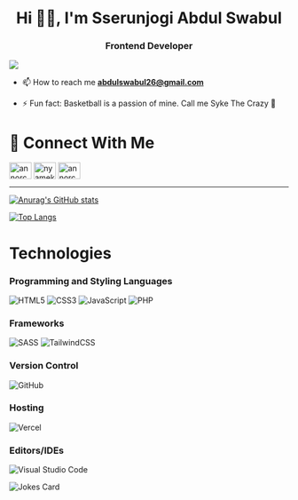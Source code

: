 <h1 align="center">Hi 👋🏾, I'm Sserunjogi Abdul Swabul</h1>
<h3 align="center">Frontend Developer</h3>

![](https://komarev.com/ghpvc/?username=abdulswabul26)
<!--- 👨🏾‍💻  All of my projects are available at [https://annorcode.io/](https://annorcode.io/)
  -->
- 📫  How to reach me **abdulswabul26@gmail.com**

- ⚡  Fun fact: Basketball is a passion of mine. Call me Syke The Crazy 🥁
<h1>💬 Connect With Me</h1>
<p align="left">
<a href="https://x.com/a_swabul26" target="blank"><img align="center" src="https://raw.githubusercontent.com/rahuldkjain/github-profile-readme-generator/master/src/images/icons/Social/twitter.svg" alt="annorcode" height="30" width="40" /></a>
<a href="https://linkedin.com/in/abdulswabulsserunjogi" target="blank"><img align="center" src="https://raw.githubusercontent.com/rahuldkjain/github-profile-readme-generator/master/src/images/icons/Social/linked-in-alt.svg" alt="nyamekye-annor" height="30" width="40" /></a>
<a href="https://instagram.com/s.w.a_b.u.l" target="blank"><img align="center" src="https://raw.githubusercontent.com/rahuldkjain/github-profile-readme-generator/master/src/images/icons/Social/instagram.svg" alt="annorcode" height="30" width="40" /></a>
</p>

<hr/>

[![Anurag's GitHub stats](https://github-readme-stats.vercel.app/api?username=abdulswabul26&layout=compact&show_icons=true&theme=tokyonight)](https://github.com/abdulswabul26/github-readme-stats)


[![Top Langs](https://github-readme-stats.vercel.app/api/top-langs/?username=abdulswabul26&layout=compact&theme=tokyonight)](https://github.com/abdulswabul/github-readme-stats)

<!--
[![willianrod's wakatime stats](https://github-readme-stats.vercel.app/api/wakatime?username=abdulswabul26&layout=compact&theme=tokyonight)](https://github.com/abdulswabul26/github-readme-stats)

[![GitHub Streak](https://github-readme-streak-stats.herokuapp.com/?user=abdulswabul26&layout=compact&theme=tokyonight)](https://git.io/streak-stats)
-->

<h1>Technologies</h1>
<h3>Programming and Styling Languages</h3>

![HTML5](https://img.shields.io/badge/html5-%23E34F26.svg?style=for-the-badge&logo=html5&logoColor=white)
![CSS3](https://img.shields.io/badge/css3-%231572B6.svg?style=for-the-badge&logo=css3&logoColor=white)
![JavaScript](https://img.shields.io/badge/javascript-%23323330.svg?style=for-the-badge&logo=javascript&logoColor=%23F7DF1E)
![PHP](https://img.shields.io/badge/php-%23777BB4.svg?style=for-the-badge&logo=php&logoColor=white)
<!--![Python](https://img.shields.io/badge/python-3670A0?style=for-the-badge&logo=python&logoColor=ffdd54)
![Java](https://img.shields.io/badge/java-%23ED8B00.svg?style=for-the-badge&logo=java&logoColor=white) -->

<h3>Frameworks</h3>

![SASS](https://img.shields.io/badge/SASS-hotpink.svg?style=for-the-badge&logo=SASS&logoColor=white)
![TailwindCSS](https://img.shields.io/badge/tailwindcss-%2338B2AC.svg?style=for-the-badge&logo=tailwind-css&logoColor=white)


<h3>Version Control</h3>

![GitHub](https://img.shields.io/badge/github-%23121011.svg?style=for-the-badge&logo=github&logoColor=white)

<h3>Hosting</h3>

![Vercel](https://img.shields.io/badge/vercel-%23000000.svg?style=for-the-badge&logo=vercel&logoColor=white)
<!-- ![Firebase](https://img.shields.io/badge/firebase-%23039BE5.svg?style=for-the-badge&logo=firebase) -->

<h3> Editors/IDEs </h3>

![Visual Studio Code](https://img.shields.io/badge/Visual%20Studio%20Code-0078d7.svg?style=for-the-badge&logo=visual-studio-code&logoColor=white)
<!-- ![IntelliJ IDEA](https://img.shields.io/badge/IntelliJIDEA-000000.svg?style=for-the-badge&logo=intellij-idea&logoColor=white)
![Android Studio](https://img.shields.io/badge/Android%20Studio-3DDC84.svg?style=for-the-badge&logo=android-studio&logoColor=white) -->

![Jokes Card](https://readme-jokes.vercel.app/api)
